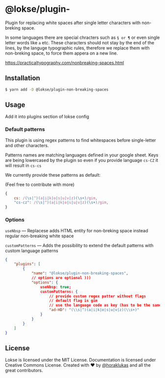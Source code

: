 # @lokse/plugin-

Plugin for replacing white spaces after single letter characters with non-breking space.

In some languages there are special chracters such as `§ or ¶` or even single letter words like `a` etc.
These characters should not stay by the end of the lines, by the languge typographic rules,
therefore we replace them with non-breking space, to force them appera on a new line.

https://practicaltypography.com/nonbreaking-spaces.html

## Installation

```sh
$ yarn add -D @lokse/plugin-non-breaking-spaces
```

## Usage

Add it into plugins section of lokse config

### Default patterns

This plugin is using regex patterns to find whitespaces before single-letter and other characters.

Patterns names are matching languages defined in your google sheet. Keys are being lowercased by the plugin so even if you provide language `cs-CZ` it will result in `cs-cs`

We currently provide these patterns as default:

(Feel free to contribute with more)

```js
{
    cs: /(\s|^)(a|i|k|o|s|u|v|z)(\s+)/gim,
    "cs-cz": /(\s|^)(a|i|k|o|s|u|v|z)(\s+)/gim,
}
```
### Options 

`useNbsp` — Replacese adds HTML entity for non-breking space instead regular non-breaking white space

`customPatterns` — Adds the possibility to extend the default patterns with custom language patterns

```json
{
    "plugins": [
        { 
            "name": "@lokse/plugin-non-breaking-spaces", 
            // options are optional )))
            "options": { 
                useNbsp: true;
                customPatterns: {
                    // provide custom regex patter without flags
                    // default flag is gim
                    // use the language code as key (has to be the same as your lang in the spreadsheet)
                    "ad-HD": "(\\s|^)(a|i|k|o|s|u|v|z)(\\s+)"
                }
            }
        }
    ]
}
```

## License
Lokse is licensed under the MIT License.
Documentation is licensed under Creative Commons License.
Created with ♥ by [@horaklukas](https://github.com/horaklukas) and all the great contributors.